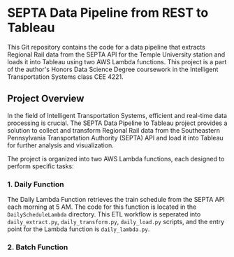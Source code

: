 # SEPTA Data Pipeline from REST to Tableau

This Git repository contains the code for a data pipeline that extracts Regional Rail data from the SEPTA API for the Temple University station and loads it into Tableau using two AWS Lambda functions. This project is a part of the author's Honors Data Science Degree coursework in the Intelligent Transportation Systems class CEE 4221.

## Project Overview

In the field of Intelligent Transportation Systems, efficient and real-time data processing is crucial. The SEPTA Data Pipeline to Tableau project provides a solution to collect and transform Regional Rail data from the Southeastern Pennsylvania Transportation Authority (SEPTA) API and load it into Tableau for further analysis and visualization.

The project is organized into two AWS Lambda functions, each designed to perform specific tasks:

### 1. Daily Function

The Daily Lambda Function retrieves the train schedule from the SEPTA API each morning at 5 AM. The code for this function is located in the `DailyScheduleLambda` directory. This ETL workflow is seperated into `daily_extract.py`, `daily_transform.py`, `daily_load.py` scripts, and the entry point for the Lambda function is `daily_lambda.py`.

### 2. Batch Function
